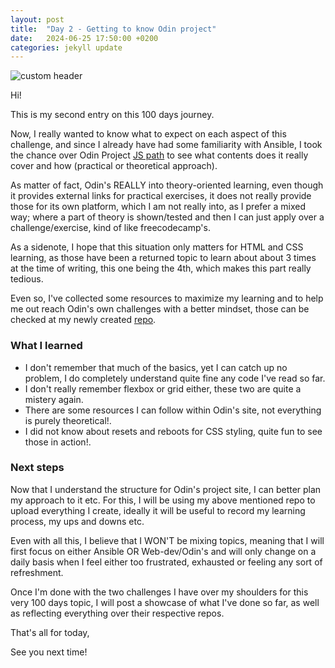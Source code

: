 ```yaml
---
layout: post
title:  "Day 2 - Getting to know Odin project"
date:   2024-06-25 17:50:00 +0200
categories: jekyll update
---
```



![custom header](https://raw.githubusercontent.com/Akirapearl/jekyll_blog/main/assets/images/SrewPUfo2c0.png)

Hi!

This is my second entry on this 100 days journey.

Now, I really wanted to know what to expect on each aspect of this challenge, and since I already have had some familiarity
with Ansible, I took the chance over Odin Project [JS path](https://www.theodinproject.com/paths/full-stack-javascript) to see what
contents does it really cover and how (practical or theoretical approach).

As matter of fact, Odin's REALLY into theory-oriented learning, even though it provides external links for practical exercises,
it does not really provide those for its own platform, which I am not really into, as I prefer a mixed way; where a part of theory is shown/tested 
and then I can just apply over a challenge/exercise, kind of like freecodecamp's.

As a sidenote, I hope that this situation only matters for HTML and CSS learning, as those have been a returned topic to learn
about about 3 times at the time of writing, this one being the 4th, which makes this part really tedious.

Even so, I've collected some resources to maximize my learning and to help me out reach Odin's own challenges with a better mindset,
those can be checked at my newly created [repo](https://github.com/Akirapearl/odin_project).


### What I learned

- I don't remember that much of the basics, yet I can catch up no problem, I do completely understand quite fine any code I've read so far.
- I don't really remember flexbox or grid either, these two are quite a mistery again.
- There are some resources I can follow within Odin's site, not everything is purely theoretical!.
- I did not know about resets and reboots for CSS styling, quite fun to see those in action!.


### Next steps

Now that I understand the structure for Odin's project site, I can better plan my approach to it etc.
For this, I will be using my above mentioned repo to upload everything I create, ideally it will be useful to record my learning process, my ups and downs etc. 

Even with all this, I believe that I WON'T be mixing topics, meaning that I will first focus on either Ansible OR Web-dev/Odin's and will only change on a 
daily basis when I feel either too frustrated, exhausted or feeling any sort of refreshment.

Once I'm done with the two challenges I have over my shoulders for this very 100 days topic, I will post a showcase of what I've done so far,
as well as reflecting everything over their respective repos.

That's all for today,

See you next time!

